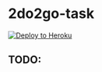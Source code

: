 # 2do2go-task

[![Deploy to Heroku](https://www.herokucdn.com/deploy/button.png)](https://heroku.com/deploy)

## TODO:
